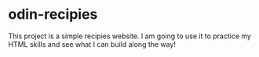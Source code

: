 # odin-recipies

This project is a simple recipies website. I am going to use it to practice my HTML skills and see what I can build along the way!